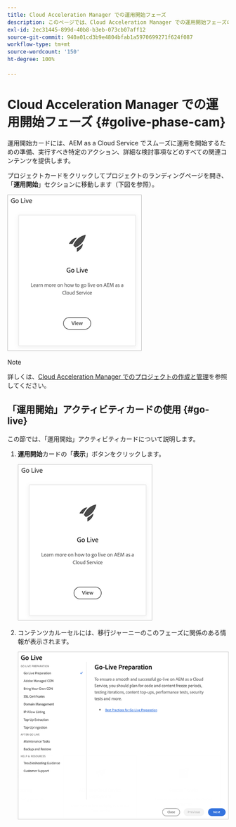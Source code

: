 ```yaml
---
title: Cloud Acceleration Manager での運用開始フェーズ
description: このページでは、Cloud Acceleration Manager での運用開始フェーズの概要について説明します。
exl-id: 2ec31445-899d-40b8-b3eb-073cb07aff12
source-git-commit: 940a01cd3b9e4804bfab1a5970699271f624f087
workflow-type: tm+mt
source-wordcount: '150'
ht-degree: 100%

---
```


# Cloud Acceleration Manager での運用開始フェーズ {#golive-phase-cam}

運用開始カードには、AEM as a Cloud Service でスムーズに運用を開始するための準備、実行すべき特定のアクション、詳細な検討事項などのすべての関連コンテンツを提供します。

プロジェクトカードをクリックしてプロジェクトのランディングページを開き、「**運用開始**」セクションに移動します（下図を参照）。

![画像](/help/journey-migration/cloud-acceleration-manager/assets/golive-1.png)

>[!NOTE]
>詳しくは、[Cloud Acceleration Manager でのプロジェクトの作成と管理](https://experienceleague.adobe.com/docs/experience-manager-cloud-service/moving/cloud-acceleration-manager/using-cam/getting-started-cam.html?lang=ja#create-project)を参照してください。


## 「運用開始」アクティビティカードの使用 {#go-live}

この節では、「運用開始」アクティビティカードについて説明します。

1. **運用開始**&#x200B;カードの「**表示**」ボタンをクリックします。

   ![画像](/help/journey-migration/cloud-acceleration-manager/assets/golive-1.png)

1. コンテンツカルーセルには、移行ジャーニーのこのフェーズに関係のある情報が表示されます。

   ![画像](/help/journey-migration/cloud-acceleration-manager/assets/golive-2.png)
